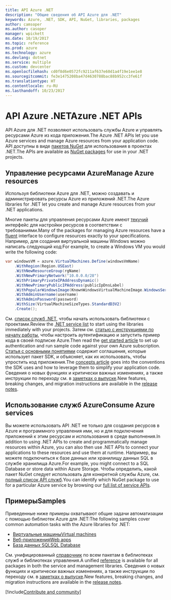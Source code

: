```yaml
---
title: API Azure .NET
description: "Общие сведения об API Azure для .NET"
keywords: Azure, .NET, SDK, API, NuGet, libraries, packages
author: camsoper
ms.author: casoper
manager: wpickett
ms.date: 10/19/2017
ms.topic: reference
ms.prod: azure
ms.technology: azure
ms.devlang: dotnet
ms.service: multiple
ms.custom: devcenter
ms.openlocfilehash: cd0f8d6e0572fc9211af637e60d1a4f19e1ee1e8
ms.sourcegitcommit: fe3e1475208ba47d4630788bac88b952cc3fe61f
ms.translationtype: HT
ms.contentlocale: ru-RU
ms.lasthandoff: 10/23/2017
---
```

# <a name="azure-net-apis"></a><span data-ttu-id="fc359-104">API Azure .NET</span><span class="sxs-lookup"><span data-stu-id="fc359-104">Azure .NET APIs</span></span>

<span data-ttu-id="fc359-105">API Azure для .NET позволяют использовать службы Azure и управлять ресурсами Azure из кода приложения.</span><span class="sxs-lookup"><span data-stu-id="fc359-105">The Azure .NET APIs let you use Azure services and manage Azure resources from your application code.</span></span> <span data-ttu-id="fc359-106">API доступны в виде [пакетов NuGet](/dotnet/api/overview/azure/) для использования в проектах .NET.</span><span class="sxs-lookup"><span data-stu-id="fc359-106">The APIs are available as [NuGet packages](/dotnet/api/overview/azure/) for use in your .NET projects.</span></span> 

## <a name="manage-azure-resources"></a><span data-ttu-id="fc359-107">Управление ресурсами Azure</span><span class="sxs-lookup"><span data-stu-id="fc359-107">Manage Azure resources</span></span>

<span data-ttu-id="fc359-108">Используя библиотеки Azure для .NET, можно создавать и администрировать ресурсы Azure из приложений .NET.</span><span class="sxs-lookup"><span data-stu-id="fc359-108">The Azure libraries for .NET let you create and manage Azure resources from your .NET applications.</span></span>

<span data-ttu-id="fc359-109">Многие пакеты для управления ресурсами Azure имеют [текучий](dotnet-sdk-azure-concepts.md) интерфейс для настройки ресурсов в соответствии с требованиями.</span><span class="sxs-lookup"><span data-stu-id="fc359-109">Many of the packages for managing Azure resources have a [fluent](dotnet-sdk-azure-concepts.md) interface to configure resources exactly to your specifications.</span></span> <span data-ttu-id="fc359-110">Например, для создания виртуальной машины Windows можно написать следующий код:</span><span class="sxs-lookup"><span data-stu-id="fc359-110">For example, to create a Windows VM you would write the following code:</span></span>

```csharp
var windowsVM = azure.VirtualMachines.Define(windowsVmName)
    .WithRegion(Region.USEast)
    .WithNewResourceGroup(rgName)
    .WithNewPrimaryNetwork("10.0.0.0/28")
    .WithPrimaryPrivateIPAddressDynamic()
    .WithNewPrimaryPublicIPAddress(publicIpDnsLabel)
    .WithPopularWindowsImage(KnownWindowsVirtualMachineImage.WindowsServer2012R2Datacenter)
    .WithAdminUsername(username)
    .WithAdminPassword(password)
    .WithSize(VirtualMachineSizeTypes.StandardD3V2)
    .Create();
 ```

<span data-ttu-id="fc359-111">См. [список служб .NET](/dotnet/api/overview/azure/), чтобы начать использовать библиотеки с проектами.</span><span class="sxs-lookup"><span data-stu-id="fc359-111">Review the [.NET service list](/dotnet/api/overview/azure/) to start using the libraries immediately with your projects.</span></span> <span data-ttu-id="fc359-112">Затем см. [статью с инструкциями по началу работы](dotnet-sdk-azure-get-started.md), чтобы настроить аутентификацию и запустить пример кода в своей подписке Azure.</span><span class="sxs-lookup"><span data-stu-id="fc359-112">Then read the [get started article](dotnet-sdk-azure-get-started.md) to set up authentication and run sample code against your own Azure subscription.</span></span>  <span data-ttu-id="fc359-113">[Статья с основными понятиями](dotnet-sdk-azure-concepts.md) содержит соглашения, которые использует пакет SDK, и объясняет, как их использовать, чтобы упростить код приложения.</span><span class="sxs-lookup"><span data-stu-id="fc359-113">The [concepts article](dotnet-sdk-azure-concepts.md) goes into the conventions the SDK uses and how to leverage them to simplify your application code.</span></span> <span data-ttu-id="fc359-114">Сведения о новых функциях и критически важных изменениях, а также инструкции по переходу см. в [заметках о выпуске](dotnet-sdk-azure-release-notes.md).</span><span class="sxs-lookup"><span data-stu-id="fc359-114">New features, breaking changes, and migration instructions are available in the [release notes](dotnet-sdk-azure-release-notes.md).</span></span>

## <a name="consume-azure-services"></a><span data-ttu-id="fc359-115">Использование служб Azure</span><span class="sxs-lookup"><span data-stu-id="fc359-115">Consume Azure services</span></span>

<span data-ttu-id="fc359-116">Вы можете использовать API .NET не только для создания ресурсов в Azure и программного управления ими, но и для подключения приложений к этим ресурсам и использования в среде выполнения.</span><span class="sxs-lookup"><span data-stu-id="fc359-116">In addition to using .NET APIs to create and programmatically manage resources within Azure, you can also then use .NET APIs to connect your applications to these resources and use them at runtime.</span></span>  <span data-ttu-id="fc359-117">Например, вы можете подключиться к базе данных или хранилищу данных SQL в службе хранилища Azure.</span><span class="sxs-lookup"><span data-stu-id="fc359-117">For example, you might connect to a SQL Database or store data within Azure Storage.</span></span>  <span data-ttu-id="fc359-118">Чтобы определить, какой пакет NuGet следует использовать для конкретной службы Azure, см. [полный список API служб](/dotnet/api/overview/azure/).</span><span class="sxs-lookup"><span data-stu-id="fc359-118">You can identify which NuGet package to use for a particular Azure service by browsing our [full list of service APIs](/dotnet/api/overview/azure/).</span></span>  

## <a name="samples"></a><span data-ttu-id="fc359-119">Примеры</span><span class="sxs-lookup"><span data-stu-id="fc359-119">Samples</span></span>

<span data-ttu-id="fc359-120">Приведенные ниже примеры охватывают общие задачи автоматизации с помощью библиотек Azure для .NET:</span><span class="sxs-lookup"><span data-stu-id="fc359-120">The following samples cover common automation tasks with the Azure libraries for .NET:</span></span>

- [<span data-ttu-id="fc359-121">Виртуальные машины</span><span class="sxs-lookup"><span data-stu-id="fc359-121">Virtual machines</span></span>](dotnet-sdk-azure-virtual-machine-samples.md)
- [<span data-ttu-id="fc359-122">Веб-приложения</span><span class="sxs-lookup"><span data-stu-id="fc359-122">Web apps</span></span>](dotnet-sdk-azure-web-apps-samples.md)
- [<span data-ttu-id="fc359-123">База данных SQL</span><span class="sxs-lookup"><span data-stu-id="fc359-123">SQL Database</span></span>](dotnet-sdk-azure-sql-database-samples.md)

<span data-ttu-id="fc359-124">См. унифицированный [справочник](/dotnet/api/overview/azure/?view=azure-dotnet) по всем пакетам в библиотеках служб и библиотеках управления.</span><span class="sxs-lookup"><span data-stu-id="fc359-124">A unified [reference](/dotnet/api/overview/azure/?view=azure-dotnet) is available for all packages in both the service and management libraries.</span></span> <span data-ttu-id="fc359-125">Сведения о новых функциях и критически важных изменениях, а также инструкции по переходу см. в [заметках о выпуске](dotnet-sdk-azure-release-notes.md).</span><span class="sxs-lookup"><span data-stu-id="fc359-125">New features, breaking changes, and migration instructions are available in the [release notes](dotnet-sdk-azure-release-notes.md).</span></span>

[!include[Contribute and community](includes/contribute.md)]